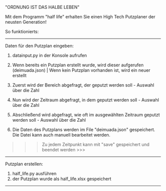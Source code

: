 "ORDNUNG IST DAS HALBE LEBEN"

Mit dem Programm "half life" erhalten Sie einen High Tech Putzplaner der neusten Generation!

So funktionierts:

------------------------------------------------------------------------------------------------------------
Daten für den Putzplan eingeben:
1. datainput.py in der Konsole aufrufen

2. Wenn bereits ein Putzplan erstellt wurde, wird dieser aufgerufen (deimuada.json) | Wenn kein Putzplan vorhanden ist, wird ein neuer erstellt

3. Zuerst wird der Bereich abgefragt, der geputzt werden soll - Auswahl über die Zahl 
4. Nun wird der Zeitraum abgefragt, in dem geputzt werden soll - Auswahl über die Zahl
5. Abschließend wird abgefragt, wie oft im ausgewählten Zeitraum geputzt werden soll - Auswahl über die Zahl

6. Die Daten des Putzplans werden im File "deimuada.json" gespeichert. Die Datei kann auch manuell bearbeitet werden.

>>> Zu jedem Zeitpunkt kann mit "save" gespeichert und beendet werden >>>
------------------------------------------------------------------------------------------------------------

Putzplan erstellen:
1. half_life.py ausführen
2. der Putzplan wurde als half_life.xlsx gespeichert
----------------------------------------------------


